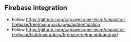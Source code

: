 ## Firebase integration

- Follow https://github.com/capawesome-team/capacitor-firebase/tree/main/packages/authentication
- Follow https://github.com/capawesome-team/capacitor-firebase/blob/main/docs/firebase-setup.md#android
